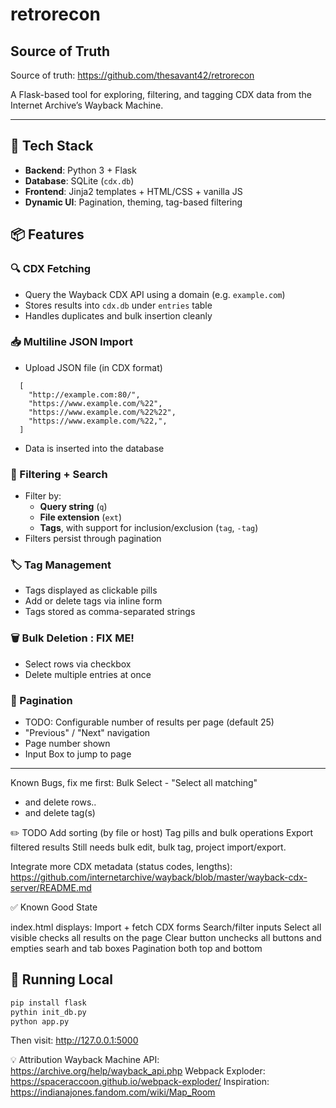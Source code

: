 # retrorecon


## Source of Truth
Source of truth: https://github.com/thesavant42/retrorecon



A Flask-based tool for exploring, filtering, and tagging CDX data from the Internet Archive’s Wayback Machine.


---

## 🔧 Tech Stack

- **Backend**: Python 3 + Flask
- **Database**: SQLite (`cdx.db`)
- **Frontend**: Jinja2 templates + HTML/CSS + vanilla JS
- **Dynamic UI**: Pagination, theming, tag-based filtering


## 📦 Features

### 🔍 CDX Fetching
- Query the Wayback CDX API using a domain (e.g. `example.com`)
- Stores results into `cdx.db` under `entries` table
- Handles duplicates and bulk insertion cleanly

### 📥 Multiline JSON Import
- Upload JSON file (in CDX format)
```
  [
    "http://example.com:80/",
    "https://www.example.com/%22",
    "https://www.example.com/%22%22",
    "https://www.example.com/%22,",
  ]
```
- Data is inserted into the database

### 🧩 Filtering + Search
- Filter by:
  - **Query string** (`q`)
  - **File extension** (`ext`)
  - **Tags**, with support for inclusion/exclusion (`tag`, `-tag`)
- Filters persist through pagination

### 🏷️ Tag Management
- Tags displayed as clickable pills
- Add or delete tags via inline form
- Tags stored as comma-separated strings

### 🗑️ Bulk Deletion : FIX ME!
- Select rows via checkbox
- Delete multiple entries at once

### 📄 Pagination
- TODO: Configurable number of results per page (default 25)
- "Previous" / "Next" navigation
- Page number shown
- Input Box to jump to page

---

Known Bugs, fix me first:
Bulk Select - "Select all matching"
  - and delete rows..
  - and delete tag(s)

✏️ TODO 
Add sorting (by file or host)
Tag pills and bulk operations
Export filtered results
Still needs bulk edit, bulk tag, project import/export.

Integrate more CDX metadata (status codes, lengths): https://github.com/internetarchive/wayback/blob/master/wayback-cdx-server/README.md



✅ Known Good State


index.html displays:
Import + fetch CDX forms
Search/filter inputs
Select all visible checks all results on the page
Clear button unchecks all buttons and empties searh and tab boxes
Pagination both top and bottom


## 🧪 Running Local

```bash
pip install flask
pythin init_db.py
python app.py
```
Then visit: http://127.0.0.1:5000


💡 Attribution
Wayback Machine API: https://archive.org/help/wayback_api.php
Webpack Exploder: https://spaceraccoon.github.io/webpack-exploder/
Inspiration: https://indianajones.fandom.com/wiki/Map_Room
